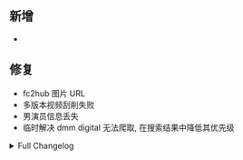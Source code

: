 ## 新增

*

## 修复

* fc2hub 图片 URL
* 多版本视频刮削失败
* 男演员信息丢失
* 临时解决 dmm digital 无法爬取, 在搜索结果中降低其优先级

<details>
<summary>Full Changelog</summary>

cd52f02 合并 digital 和 video 类别
f8b779e fix: 降低 dmm ditigal 优先级 (#549)
2828565 feat: crawl cli
444eefd feat: config get_website_base_url
0b1ccef CI: add v1 release workflow to master
aa45e97 add dmm video parser
c5d98d4 fix: 未能正确 reduce all_actor 字段 (fix #554)
1baa6b7 new cralwer & parser
2931b52 chore: update CONTRIBUTING.md
357a637 fix: is_server 不起作用
2eb530b chore: 避免不必要的环境变量检查
c39ac4c chore: 允许使用 pip install -e . 安装
bd5b67e chore: 避免 config/models.py 对 manager.py 的依赖
63cf39b chore: add vscode settings for projects and workspace
2ff35dc feat: server & webui 基础实现 (#540)
4ce9def remove ui
2c6795c fix: 分集的 codec tag 重复 (fix #552)
81b36c3 fix: mosaic 初始值错误 (fix #550)
5fe4a1d fix: 多版本错误复用了 file_info (close #545)
a3fadf6 fix: fc2hub image URL (close #546)
2c43404 fix: 移除异步文件操作中的重试
3ee749e Ready for 2.0-beta-4
44f8bbc fix: 不移动文件时文件名称错误
0cdf98e fix: 文件操作多余的重试
fa52e71 fix: 读取模式 has_nfo_update 选项行为不正确 (close #539)
55a4f5c CI: run on review_requested, ready_for_review
7838c62 fix: str 名称冲突; llm_max_req_sec 可能为0 (close #538)
3c02ca6 CI: fix macos-latest not having x86 version
cff1cb4 CI: 使用 macos-latest x86_64 代替 macos-13 以解决 hdiutil: create failed - Resource busy
c739ad4 CI: debug 模式不清理构建过程中的临时文件
04c975f fix: missing socksio (fix #537)
65d726c dep: remove langid and opencv
3ae3294 CI: use run_command for subprocess calls
23a974a CI: fix not all arguments converted
7bb30ac CI: optmize build log
93decdd CI: fix windows color output; subprocess exception
67972b7 CI: fix windows encode error
a8db095 update uv.lock; remove useless files
745f799 CI: use build.py in CI
e791ea0 CI: 完善 build.py; 在 Windows 上验证
aca7ab8 CI: use python to build
ef912dc feat: add pyav for video metadata
cd688fd Ready for 2.0-beta-2
ab05ac3 fix: 未能正确从所有来源聚合某些字段
d15bd8b fix: CrawlersResult 未正确设置 number 字段
d0b7f19 doc: add uv sync and pre-commit install to CONTRIBUTING.md
d3ade91 CI: add lint workflow
077ac5a chore!: add ruff lint rules and fix lint errors
9b60a55 fix: not await _get_gfriends_actor_data (fix #524)
7b1df6e chore: add some type hints
fe3990c refactor: 区分 qt 和其它部分的 signal 调用
3d39257 chore
0c0ab31 update python to 3.13 in pyproject.toml; use uv for ci (#519)
a1a28cc refactor: move Flags.translate_by_list to config
ce39a16 chore: fix type errors
2f790c4 chore: rename extrafanart download function
b24ecf0 fix: fc2 extrafanart URL (fix #517)
ff175b5 chore: import
9c1b5cf fix: fc2 cover url (close #517)
cf1a837 fix: refactor break mac build script
d59ab45 fix: 主界面右侧标题多余的横线
2c10148 refactor: rename types and fix type check
8f7c553 remove typeddict definitions
28c4f83 refactor!: 消除所有 typeddict 并使用 dataclass 替代
2c0fe47 refactor: crawler 现在返回 dataclass
78de538 refactor: 移除 nfo_data country/website 字段; 为 crawler 结果创建 dataclass
5055df5 使用 CrawlTask dataclass 作为 crawler 输入
daf3cdd update README and add CONTRIBUTING.md
6bcd986 refactor!: 重组项目结构；初步消除 json data；添加 project.toml (#513)
72b2219 fix: missing return in_get_folder_path
1b2886f CI: fix github var
84b85e2 fix: cut_window (close #500)
3e829a3 CI: use input tag for release action
d62c32d CI: stop daily release
7593ea8 feat!: async & LLM translate (#463)

</details>
